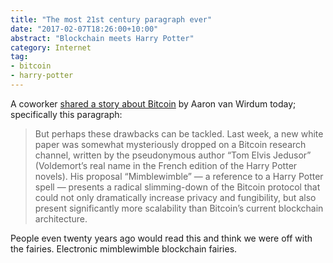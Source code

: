 ```yaml
---
title: "The most 21st century paragraph ever"
date: "2017-02-07T18:26:00+10:00"
abstract: "Blockchain meets Harry Potter"
category: Internet
tag:
- bitcoin
- harry-potter
---
```

A coworker [shared a story about Bitcoin] by Aaron van Wirdum today; specifically this paragraph:

> But perhaps these drawbacks can be tackled. Last week, a new white paper was somewhat mysteriously dropped on a Bitcoin research channel, written by the pseudonymous author “Tom Elvis Jedusor” (Voldemort’s real name in the French edition of the Harry Potter novels). His proposal “Mimblewimble” — a reference to a Harry Potter spell — presents a radical slimming-down of the Bitcoin protocol that could not only dramatically increase privacy and fungibility, but also present significantly more scalability than Bitcoin’s current blockchain architecture.

People even twenty years ago would read this and think we were off with the fairies. Electronic mimblewimble blockchain fairies.

[shared a story about Bitcoin]: https://bitcoinmagazine.com/articles/mimblewimble-how-a-stripped-down-version-of-bitcoin-could-improve-privacy-fungibility-and-scalability-all-at-once-1471038001/

